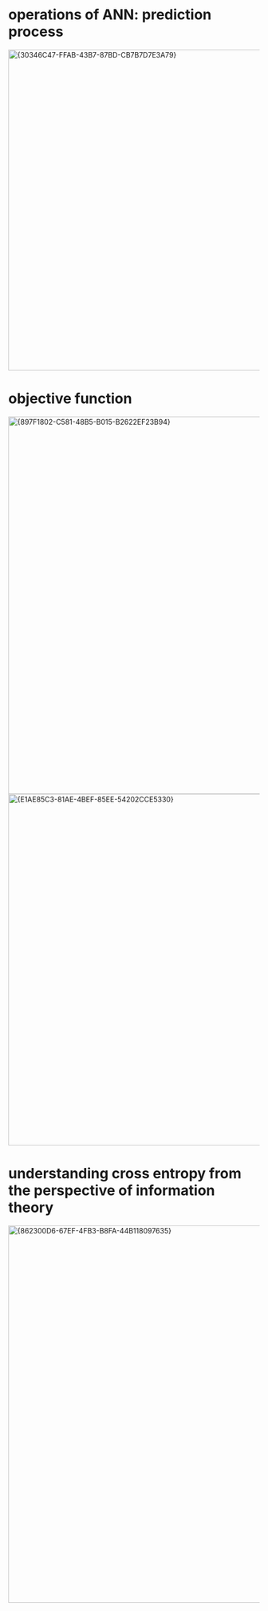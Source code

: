 # operations of ANN: prediction process
<img width="1385" height="642" alt="{30346C47-FFAB-43B7-87BD-CB7B7D7E3A79}" src="https://github.com/user-attachments/assets/afa28246-f1d6-4eb5-8f70-4f44f13a365a" />

# objective function
<img width="1600" height="755" alt="{897F1802-C581-48B5-B015-B2622EF23B94}" src="https://github.com/user-attachments/assets/dfb40e56-fcb7-474d-a011-592d1c6a7670" />
<img width="1574" height="703" alt="{E1AE85C3-81AE-4BEF-85EE-54202CCE5330}" src="https://github.com/user-attachments/assets/53754c5d-11e9-466a-a5a2-61cc0f908569" />

# understanding cross entropy from the perspective of information theory
<img width="1558" height="755" alt="{862300D6-67EF-4FB3-B8FA-44B118097635}" src="https://github.com/user-attachments/assets/813f6a13-23a1-4439-a267-7a973106e48a" />





